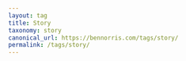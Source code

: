 ```yaml
---
layout: tag
title: Story
taxonomy: story
canonical_url: https://bennorris.com/tags/story/
permalink: /tags/story/
---
```

